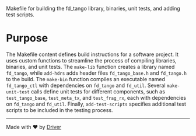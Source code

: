 <!--------------------------------------------------------------------------------->
<!-- IMPORTANT: This file is auto-generated by Driver (https://driver.ai). -------->
<!-- Manual edits may be overwritten on future commits. --------------------------->
<!--------------------------------------------------------------------------------->

Makefile for building the fd_tango library, binaries, unit tests, and adding test scripts.

# Purpose
The Makefile content defines build instructions for a software project. It uses custom functions to streamline the process of compiling libraries, binaries, and unit tests. The `make-lib` function creates a library named `fd_tango`, while `add-hdrs` adds header files `fd_tango_base.h` and `fd_tango.h` to the build. The `make-bin` function compiles an executable named `fd_tango_ctl` with dependencies on `fd_tango` and `fd_util`. Several `make-unit-test` calls define unit tests for different components, such as `test_tango_base`, `test_meta_tx`, and `test_frag_rx`, each with dependencies on `fd_tango` and `fd_util`. Finally, `add-test-scripts` specifies additional test scripts to be included in the testing process.

---
Made with ❤️ by [Driver](https://www.driver.ai/)